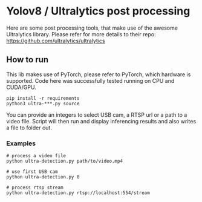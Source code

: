 # Yolov8 / Ultralytics post processing
Here are some post processing tools, that make use of the awesome Ultralytics library. Please refer for more details to their repo:
https://github.com/ultralytics/ultralytics

## How to run
This lib makes use of PyTorch, please refer to PyTorch, which hardware is supported. Code here was successfully tested running on CPU and CUDA/GPU. 

    pip install -r requirements
    python3 ultra-***.py source

You can provide an integers to select USB cam, a RTSP url or a path to a video file. Script will then run and display inferencing results and also writes a file to folder out.
### Examples

    # process a video file
    python ultra-detection.py path/to/video.mp4  

    # use first USB cam
    python ultra-detection.py 0  

    # process rtsp stream
    python ultra-detection.py rtsp://localhost:554/stream

